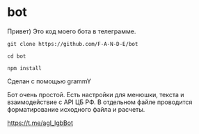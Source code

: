 # bot

Привет) Это код моего бота в телеграмме.

`git clone https://github.com/F-A-N-D-E/bot`

`cd bot`

`npm install`

Сделан с помощью grammY 

Бот очень простой. Есть настройки для менюшки, текста и взаимодействие с API ЦБ РФ. В отдельном файле проводится форматирование исходного файла и расчеты. 

https://t.me/agl_lgbBot
